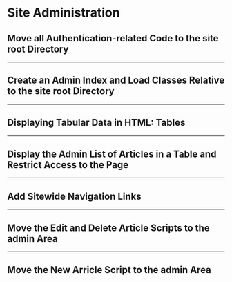 # Site Administration

## Move all Authentication-related Code to the site root Directory

---

## Create an Admin Index and Load Classes Relative to the site root Directory

---

## Displaying Tabular Data in HTML: Tables

---

## Display the Admin List of Articles in a Table and Restrict Access to the Page

---

## Add Sitewide Navigation Links

---

## Move the Edit and Delete Article Scripts to the admin Area

---

## Move the New Arricle Script to the admin Area
